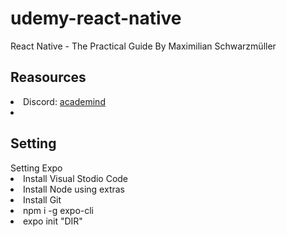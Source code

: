 # udemy-react-native

React Native - The Practical Guide By Maximilian Schwarzmüller

<h2>Reasources</h2>
<ui>
  <li>Discord: <a href="https://academind.com/community/">academind</a></li>
  <li></li>
</ui>
<h2>Setting</h2>
<ui>
<span>Setting Expo</span>
  <li>Install Visual Stodio Code</li>
  <li>Install Node using extras</li>
  <li>Install Git</li>
  <li>npm i -g expo-cli</li>
  <li>expo init "DIR"</li>
</ui>
